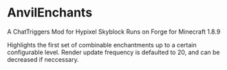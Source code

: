 # AnvilEnchants
A ChatTriggers Mod for Hypixel Skyblock
Runs on Forge for Minecraft 1.8.9

Highlights the first set of combinable enchantments up to a certain configurable level.
Render update frequency is defaulted to 20, and can be decreased if neccessary.
